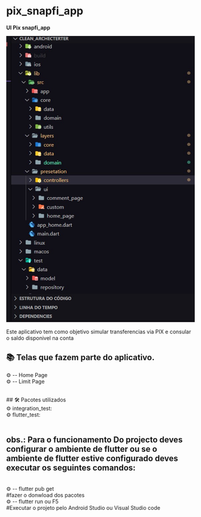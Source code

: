 # pix_snapfi_app




<b>UI Pix snapfi_app </b>   

![cap](https://github.com/Jacob-dvlp/clean-architecture-flutter/blob/master/cap.jpg)


<p> Este aplicativo  tem como objetivo  simular transferencias  via PIX  e consular o saldo disponivel na conta</b>  </p>

## 📚 Telas que fazem parte do aplicativo.

 ⚙ -- Home Page <br>
 ⚙ -- Limit Page <br>

<br>
## 🛠 Pacotes utilizados <br>  
⚙ integration_test:  <br>
⚙ flutter_test: <br>

<br>

 ## obs.: Para o funcionamento Do projecto deves configurar o ambiente de flutter ou se o ambiente de flutter estive configurado deves executar os seguintes comandos:
 <br>
 ⚙ -- flutter pub get <br>
 #fazer o donwload dos pacotes <br>
 ⚙ -- flutter run ou F5 <br>
 #Executar o projeto pelo Android Studio ou Visual Studio code <br>
 
 
 <br>
 



 

